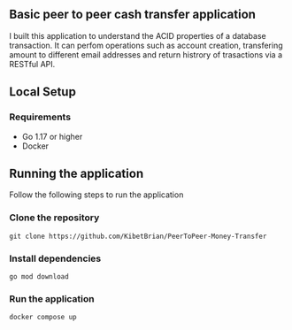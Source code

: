 ## Basic peer to peer cash transfer application
I built this application to understand the ACID properties of a database transaction. It can perfom operations such as account creation, transfering amount to different email addresses and return histrory of trasactions via a RESTful API.

## Local Setup

### Requirements
- Go 1.17 or higher
- Docker

## Running the application
Follow the following steps to run the application

### Clone the repository
```
git clone https://github.com/KibetBrian/PeerToPeer-Money-Transfer

```

### Install dependencies

```
go mod download

```

### Run the application

```
docker compose up

```